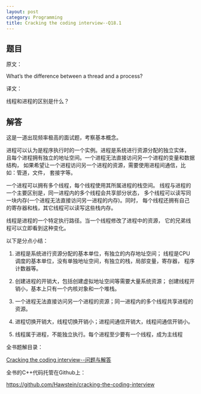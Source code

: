 ```yaml
---
layout: post
category: Programming
title: Cracking the coding interview--Q18.1
---
```


## 题目

原文：

What’s the difference between a thread and a process?

译文：

线程和进程的区别是什么？

## 解答

这是一道出现频率极高的面试题，考察基本概念。

进程可以认为是程序执行时的一个实例。进程是系统进行资源分配的独立实体，
且每个进程拥有独立的地址空间。一个进程无法直接访问另一个进程的变量和数据结构，
如果希望让一个进程访问另一个进程的资源，需要使用进程间通信，比如：管道，文件，
套接字等。

一个进程可以拥有多个线程，每个线程使用其所属进程的栈空间。
线程与进程的一个主要区别是，同一进程内的多个线程会共享部分状态，
多个线程可以读写同一块内存(一个进程无法直接访问另一进程的内存)。同时，
每个线程还拥有自己的寄存器和栈，其它线程可以读写这些栈内存。

线程是进程的一个特定执行路径。当一个线程修改了进程中的资源，
它的兄弟线程可以立即看到这种变化。

以下是分点小结：

1. 进程是系统进行资源分配的基本单位，有独立的内存地址空间；
线程是CPU调度的基本单位，没有单独地址空间，有独立的栈，局部变量，寄存器，
程序计数器等。

1. 创建进程的开销大，包括创建虚拟地址空间等需要大量系统资源；
创建线程开销小，基本上只有一个内核对象和一个堆栈。

1. 一个进程无法直接访问另一个进程的资源；同一进程内的多个线程共享进程的资源。

1. 进程切换开销大，线程切换开销小；进程间通信开销大，线程间通信开销小。

1. 线程属于进程，不能独立执行。每个进程至少要有一个线程，成为主线程


全书题解目录：

[Cracking the coding interview--问题与解答](/posts/ctci-solutions-contents.html)

全书的C++代码托管在Github上：

<https://github.com/Hawstein/cracking-the-coding-interview>
